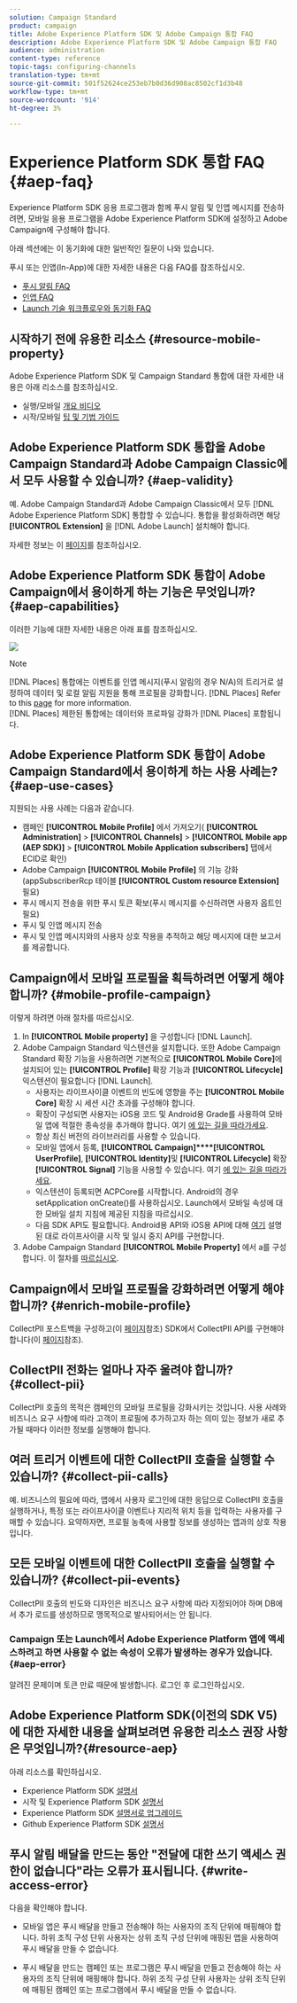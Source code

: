 ```yaml
---
solution: Campaign Standard
product: campaign
title: Adobe Experience Platform SDK 및 Adobe Campaign 통합 FAQ
description: Adobe Experience Platform SDK 및 Adobe Campaign 통합 FAQ
audience: administration
content-type: reference
topic-tags: configuring-channels
translation-type: tm+mt
source-git-commit: 501f52624ce253eb7b0d36d908ac8502cf1d3b48
workflow-type: tm+mt
source-wordcount: '914'
ht-degree: 3%

---
```



# Experience Platform SDK 통합 FAQ {#aep-faq}

Experience Platform SDK 응용 프로그램과 함께 푸시 알림 및 인앱 메시지를 전송하려면, 모바일 응용 프로그램을 Adobe Experience Platform SDK에 설정하고 Adobe Campaign에 구성해야 합니다.

아래 섹션에는 이 동기화에 대한 일반적인 질문이 나와 있습니다.

푸시 또는 인앱(In-App)에 대한 자세한 내용은 다음 FAQ를 참조하십시오.

* [푸시 알림 FAQ](../../channels/using/about-push-notifications.md#push-faq)
* [인앱 FAQ](../../channels/using/about-in-app-messaging.md#in-app-faq)
* [Launch 기술 워크플로우와 동기화 FAQ](../../administration/using/syncwithlaunch-faq.md)

## 시작하기 전에 유용한 리소스 {#resource-mobile-property}

Adobe Experience Platform SDK 및 Campaign Standard 통합에 대한 자세한 내용은 아래 리소스를 참조하십시오.

* 실행/모바일 [개요 비디오](https://www.adobe.com/experience-platform/launch.html#acpl-mobile-video)
* 시작/모바일 [팁 및 기법 가이드](https://www.adobe.com/content/dam/www/us/en/experience-platform/launch-tag-manager/pdfs/adobe-cloud-platform-launch-tips-and-tricks-sheet.pdf)

## Adobe Experience Platform SDK 통합을 Adobe Campaign Standard과 Adobe Campaign Classic에서 모두 사용할 수 있습니까? {#aep-validity}

예. Adobe Campaign Standard과 Adobe Campaign Classic에서 모두 [!DNL Adobe Experience Platform SDK] 통합할 수 있습니다. 통합을 활성화하려면 해당 **[!UICONTROL Extension]** 을 [!DNL Adobe Launch] 설치해야 합니다.

자세한 정보는 이 [페이지](https://aep-sdks.gitbook.io/docs/using-mobile-extensions/adobe-campaign-standard)를 참조하십시오.

## Adobe Experience Platform SDK 통합이 Adobe Campaign에서 용이하게 하는 기능은 무엇입니까? {#aep-capabilities}

이러한 기능에 대한 자세한 내용은 아래 표를 참조하십시오.

![](assets/faq.png)

>[!NOTE]
>
>[!DNL Places] 통합에는 이벤트를 인앱 메시지(푸시 알림의 경우 N/A)의 트리거로 설정하여 데이터 및 로컬 알림 지원을 통해 프로필을 강화합니다. [!DNL Places] Refer to this [page](../../channels/using/preparing-and-sending-an-in-app-message.md) for more information. <br>[!DNL Places] 제한된 통합에는 데이터와 프로파일 강화가 [!DNL Places] 포함됩니다.

## Adobe Experience Platform SDK 통합이 Adobe Campaign Standard에서 용이하게 하는 사용 사례는? {#aep-use-cases}

지원되는 사용 사례는 다음과 같습니다.

* 캠페인 **[!UICONTROL Mobile Profile]** 에서 가져오기( **[!UICONTROL Administration]** > **[!UICONTROL Channels]** > **[!UICONTROL Mobile app (AEP SDK)]** > **[!UICONTROL Mobile Application subscribers]** 탭에서 ECID로 확인)
* Adobe Campaign **[!UICONTROL Mobile Profile]** 의 기능 강화(appSubscriberRcp 테이블 **[!UICONTROL Custom resource Extension]** 필요)
* 푸시 메시지 전송을 위한 푸시 토큰 확보(푸시 메시지를 수신하려면 사용자 옵트인 필요)
* 푸시 및 인앱 메시지 전송
* 푸시 및 인앱 메시지와의 사용자 상호 작용을 추적하고 해당 메시지에 대한 보고서를 제공합니다.

## Campaign에서 모바일 프로필을 획득하려면 어떻게 해야 합니까? {#mobile-profile-campaign}

이렇게 하려면 아래 절차를 따르십시오.

1. In **[!UICONTROL Mobile property]** 을 구성합니다 [!DNL Launch].
1. Adobe Campaign Standard 익스텐션을 설치합니다. 또한 Adobe Campaign Standard 확장 기능을 사용하려면 기본적으로 **[!UICONTROL Mobile Core]**&#x200B;에 설치되어 있는 **[!UICONTROL Profile]** 확장 기능과 **[!UICONTROL Lifecycle]** 익스텐션이 필요합니다 [!DNL Launch].
   * 사용자는 라이프사이클 이벤트의 빈도에 영향을 주는 **[!UICONTROL Mobile Core]** 확장 시 세션 시간 초과를 구성해야 합니다.
   * 확장이 구성되면 사용자는 iOS용 코드 및 Android용 Grade를 사용하여 모바일 앱에 적절한 종속성을 추가해야 합니다. 여기 [에 있는 길을 따라가세요](https://aep-sdks.gitbook.io/docs/using-mobile-extensions/adobe-campaign-standard).
   * 항상 최신 버전의 라이브러리를 사용할 수 있습니다.
   * 모바일 앱에서 등록, **[!UICONTROL Campaign]****[!UICONTROL UserProfile]**, **[!UICONTROL Identity]**&#x200B;및 **[!UICONTROL Lifecycle]** 확장 **[!UICONTROL Signal]** 기능을 사용할 수 있습니다. 여기 [에 있는 길을 따라가세요](https://aep-sdks.gitbook.io/docs/using-mobile-extensions/adobe-campaign-standard#register-the-campaign-standard-extension-with-mobile-core).
   * 익스텐션이 등록되면 ACPCore를 시작합니다. Android의 경우 setApplication onCreate()를 사용하십시오. Launch에서 모바일 속성에 대한 모바일 설치 지침에 제공된 지침을 따르십시오.
   * 다음 SDK API도 필요합니다. Android용 API와 iOS용 API에 대해 [여기](https://aep-sdks.gitbook.io/docs/using-mobile-extensions/mobile-core/lifecycle/lifecycle-extension-in-android) 설명된 대로 라이프사이클 시작 및 일시 중지 API를 구현합니다.
1. Adobe Campaign Standard **[!UICONTROL Mobile Property]** 에서 a를 구성합니다. 이 절차를 [따르십시오](../../administration/using/configuring-a-mobile-application.md#channel-specific-config).

## Campaign에서 모바일 프로필을 강화하려면 어떻게 해야 합니까? {#enrich-mobile-profile}

CollectPII 포스트백을 구성하고(이 [페이지](https://helpx.adobe.com/campaign/kb/config-app-in-launch.html#PIIpostback)참조) SDK에서 CollectPII API를 구현해야 합니다(이 [페이지](https://aep-sdks.gitbook.io/docs/using-mobile-extensions/mobile-core/mobile-core-api-reference#collect-pii)참조).

## CollectPII 전화는 얼마나 자주 울려야 합니까? {#collect-pii}

CollectPII 호출의 목적은 캠페인의 모바일 프로필을 강화시키는 것입니다. 사용 사례와 비즈니스 요구 사항에 따라 고객이 프로필에 추가하고자 하는 의미 있는 정보가 새로 추가될 때마다 이러한 정보를 실행해야 합니다.

## 여러 트리거 이벤트에 대한 CollectPII 호출을 실행할 수 있습니까? {#collect-pii-calls}

예. 비즈니스의 필요에 따라, 앱에서 사용자 로그인에 대한 응답으로 CollectPII 호출을 실행하거나, 특정 또는 라이프사이클 이벤트나 지리적 위치 등을 입력하는 사용자를 구매할 수 있습니다. 요약하자면, 프로필 농축에 사용할 정보를 생성하는 앱과의 상호 작용입니다.

## 모든 모바일 이벤트에 대한 CollectPII 호출을 실행할 수 있습니까? {#collect-pii-events}

CollectPII 호출의 빈도와 디자인은 비즈니스 요구 사항에 따라 지정되어야 하며 DB에서 추가 로드를 생성하므로 맹목적으로 발사되어서는 안 됩니다.

### Campaign 또는 Launch에서 Adobe Experience Platform 앱에 액세스하려고 하면 사용할 수 없는 속성이 오류가 발생하는 경우가 있습니다. {#aep-error}

알려진 문제이며 토큰 만료 때문에 발생합니다. 로그인 후 로그인하십시오.

## Adobe Experience Platform SDK(이전의 SDK V5)에 대한 자세한 내용을 살펴보려면 유용한 리소스 권장 사항은 무엇입니까?{#resource-aep}

아래 리소스를 확인하십시오.

* Experience Platform SDK [설명서](https://aep-sdks.gitbook.io/docs/)
* 시작 및 Experience Platform SDK [설명서](https://aep-sdks.gitbook.io/docs/getting-started/create-a-mobile-property)
* Experience Platform SDK [설명서로 업그레이드](https://aep-sdks.gitbook.io/docs/resources/upgrading-to-aep)
* Github Experience Platform SDK [설명서](https://github.com/Adobe-Marketing-Cloud/acp-sdks/)

## 푸시 알림 배달을 만드는 동안 &quot;전달에 대한 쓰기 액세스 권한이 없습니다&quot;라는 오류가 표시됩니다. {#write-access-error}

다음을 확인해야 합니다.

* 모바일 앱은 푸시 배달을 만들고 전송해야 하는 사용자의 조직 단위에 매핑해야 합니다. 하위 조직 구성 단위 사용자는 상위 조직 구성 단위에 매핑된 앱을 사용하여 푸시 배달을 만들 수 없습니다.

* 푸시 배달을 만드는 캠페인 또는 프로그램은 푸시 배달을 만들고 전송해야 하는 사용자의 조직 단위에 매핑해야 합니다. 하위 조직 구성 단위 사용자는 상위 조직 단위에 매핑된 캠페인 또는 프로그램에서 푸시 배달을 만들 수 없습니다.